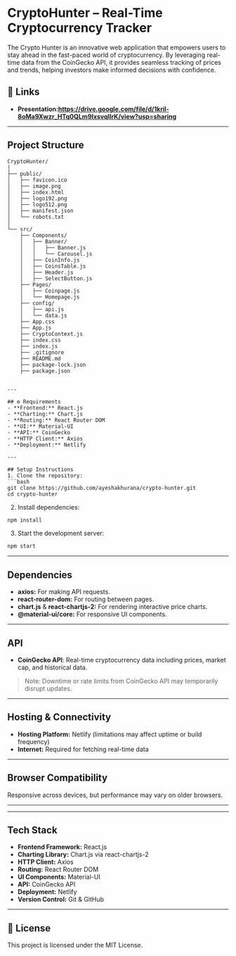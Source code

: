 
# CryptoHunter – Real-Time Cryptocurrency Tracker
The Crypto Hunter is an innovative web application that empowers users to stay ahead in the fast-paced world of cryptocurrency. By leveraging real-time data from the CoinGecko API, it provides seamless tracking of prices and trends, helping investors make informed decisions with confidence.

## 🔗 Links
- **Presentation:https://drive.google.com/file/d/1kril-8oMa9Xwzr_HTq0QLm9IxsvqIIrK/view?usp=sharing** 

---

## Project Structure
```plaintext
CryptoHunter/
│
├── public/
│   ├── favicon.ico
│   ├── image.png
│   ├── index.html
│   ├── logo192.png
│   ├── logo512.png
│   ├── manifest.json
│   └── robots.txt
│
└── src/
    ├── Components/
    │   ├── Banner/
    │   │   ├── Banner.js
    │   │   └── Carousel.js
    │   ├── CoinInfo.js
    │   ├── CoinsTable.js
    │   ├── Header.js
    │   ├── SelectButton.js
    ├── Pages/
    │   ├── Coinpage.js
    │   └── Homepage.js
    ├── config/
    │   ├── api.js
    │   └── data.js
    ├── App.css
    ├── App.js
    ├── CryptoContext.js
    ├── index.css
    ├── index.js
    ├── .gitignore
    ├── README.md
    ├── package-lock.json
    ├── package.json
```
```

---

## ⚙️ Requirements
- **Frontend:** React.js
- **Charting:** Chart.js
- **Routing:** React Router DOM
- **UI:** Material-UI
- **API:** CoinGecko
- **HTTP Client:** Axios
- **Deployment:** Netlify

---

## Setup Instructions
1. Clone the repository:
```bash
git clone https://github.com/ayeshakhurana/crypto-hunter.git
cd crypto-hunter
```

2. Install dependencies:
```bash
npm install
```

3. Start the development server:
```bash
npm start
```

---

##  Dependencies
- **axios:** For making API requests.
- **react-router-dom:** For routing between pages.
- **chart.js** & **react-chartjs-2:** For rendering interactive price charts.
- **@material-ui/core:** For responsive UI components.

---

##  API
- **CoinGecko API**: Real-time cryptocurrency data including prices, market cap, and historical data.
> Note: Downtime or rate limits from CoinGecko API may temporarily disrupt updates.

---

##  Hosting & Connectivity
- **Hosting Platform:** Netlify (limitations may affect uptime or build frequency)
- **Internet:** Required for fetching real-time data

---

##  Browser Compatibility
Responsive across devices, but performance may vary on older browsers.

---

---

##  Tech Stack
- **Frontend Framework:** React.js
- **Charting Library:** Chart.js via react-chartjs-2
- **HTTP Client:** Axios
- **Routing:** React Router DOM
- **UI Components:** Material-UI
- **API:** CoinGecko API
- **Deployment:** Netlify
- **Version Control:** Git & GitHub

---

## 📄 License
This project is licensed under the MIT License.
